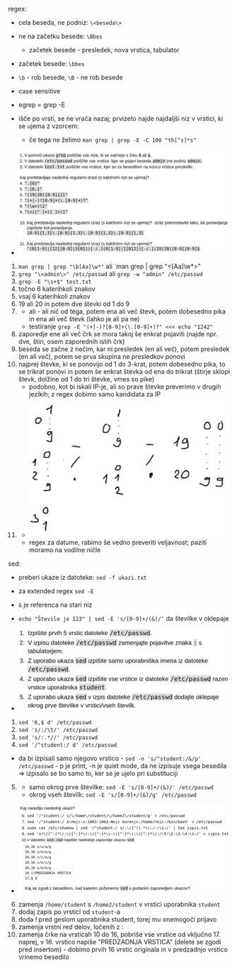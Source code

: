 regex:
- cela beseda, ne podniz: `\<beseda\>`
- ne na začetku besede: `\Bbes`
	- začetek besede - presledek, nova vrstica, tabulator
- začetek besede: `\bbes`
- `\b` - rob besede, `\B` - ne rob besede 
- case sensitive

- egrep = grep -E
- išče po vrsti, se ne vrača nazaj; prvizeto najde najdaljši niz v vrstici, ki se ujema z vzorcem:
	- če tega ne želimo `man grep | grep -E -C 100 "th[^s]*s"`

- ![500](../../Images/Pasted%20image%2020240519130548.png)
1. `man grep | grep "\b[Aa]\w*"` ali `man grep | grep "\<[Aa]\w*\>"
2. `grep "\<admin\>" /etc/passwd` ali `grep -w "admin" /etc/passwd`
3. `grep -E "\s+$" test.txt`
4. točno 6 katerihkoli znakov
5. vsaj 6 katerihkoli znakov
6. 19 ali 20 in potem dve števki od 1 do 9
7. + ali - ali nič od tega, potem ena ali več števk, potem dobesedno pika in ena ali več števk (lahko je ali pa ne)
	- testiranje `grep -E "(+|-)?[0-9]+(\.[0-9]+)?" <<< echo "1242"`
8. zaporedje ene ali več črk se mora takoj še enkrat pojaviti (najde npr. dve, štiri, osem zaporednih istih črk)
9. beseda se začne z nečim, kar ni presledek (en ali več), potem presledek (en ali več), potem se prva skupina ne presledkov ponovi
10. najprej števke, ki se ponovijo od 1 do 3-krat, potem dobesedno pika, to se trikrat ponovi in potem še enkrat števka od ena do trikrat (štirje sklopi števk, dolžine od 1 do tri števke, vmes so pike)
	- podobno, kot bi iskali IP-je, ali so prave števke preverimo v drugih jezikih; z regex dobimo samo kandidata za IP
11. 
	- ![300](../../Images/Pasted%20image%2020240519133822.png)
	- regex za datume, rabimo še vedno preveriti veljavnost; paziti moramo na vodilne ničle

sed:
- preberi ukaze iz datoteke: `sed -f ukazi.txt`
- za extended regex `sed -E`
- `&` je referenca na stari niz
- `echo "Število je 123" | sed -E 's/[0-9]+/(&)/'` da številke v oklepaje

- ![400](../../Images/Pasted%20image%2020240519140543.png)
1. `sed '6,$ d' /etc/passwd`
2. `sed 's/:/\t/' /etc/passwd`
3. `sed 's/:.*//' /etc/passwd`
4. `sed '/^student:/ d' /etc/passwd`
- da bi izpisali samo njegovo vrstico - `sed -n 's/^student:/&/p' /etc/passwd` - p je print, -n je quiet mode, da ne izpisuje vsega besedila => izpisalo se bo samo to, ker se je ujelo pri substituciji
5. 
	- samo okrog prve številke: `sed -E 's/[0-9]+/(&)/' /etc/passwd`
	- okrog vseh številk: `sed -E 's/[0-9]+/(&)/g' /etc/passwd`

- ![500](../../Images/Pasted%20image%2020240519142232.png)
6. zamenja `/home/student` s `/home2/student` v vrstici uporabnika `student`
7. dodaj zapis po vrstici od `student`-a
8. doda ! pred geslom uporabnika student, torej mu onemogoči prijavo
9. zamenja vrstni red delov, ločenih z :
10. zamenja črke na vrsticah 10 do 16, pobriše vse vrstice od vključno 17. naprej, v 16. vrstico napiše "PREDZADNJA VRSTICA" (delete se zgodi pred insertom) - dobimo prvih 16 vrstic originala in v predzadnjo vrstico vrinemo besedilo